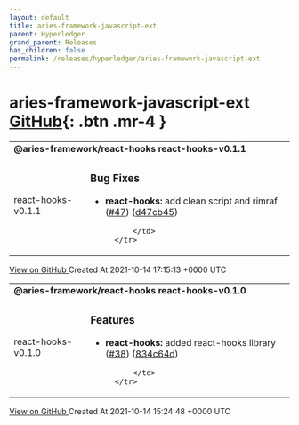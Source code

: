 ```yaml
---
layout: default
title: aries-framework-javascript-ext
parent: Hyperledger
grand_parent: Releases
has_children: false
permalink: /releases/hyperledger/aries-framework-javascript-ext
---
```


# aries-framework-javascript-ext <span class="fs-3 right-align">[GitHub](https://github.com/hyperledger/aries-framework-javascript-ext){: .btn .mr-4 }</span>


<div>
    <table>
        <tr>
            <td colspan="2">
                <b>
                    @aries-framework/react-hooks react-hooks-v0.1.1
                </b>
            </td>
        </tr>
        <tr>
            <td>
                <span class="chip">
                    react-hooks-v0.1.1
                </span>
            </td>
            <td>
                

### Bug Fixes

* **react-hooks:** add clean script and rimraf ([#47](https://www.github.com/hyperledger/aries-framework-javascript-ext/issues/47)) ([d47cb45](https://www.github.com/hyperledger/aries-framework-javascript-ext/commit/d47cb45f220db5b04020494b2c438a05f8a55fb8))

            </td>
        </tr>
    </table>
    <a href="https://github.com/hyperledger/aries-framework-javascript-ext/releases/tag/react-hooks-v0.1.1" class=".btn">
        View on GitHub
    </a>
    <span class="right-align">
        Created At 2021-10-14 17:15:13 +0000 UTC
    </span>
</div>

<div>
    <table>
        <tr>
            <td colspan="2">
                <b>
                    @aries-framework/react-hooks react-hooks-v0.1.0
                </b>
            </td>
        </tr>
        <tr>
            <td>
                <span class="chip">
                    react-hooks-v0.1.0
                </span>
            </td>
            <td>
                

### Features

* **react-hooks:** added react-hooks library ([#38](https://www.github.com/hyperledger/aries-framework-javascript-ext/issues/38)) ([834c64d](https://www.github.com/hyperledger/aries-framework-javascript-ext/commit/834c64d4c4c928436920145bc52014c947ecaac8))

            </td>
        </tr>
    </table>
    <a href="https://github.com/hyperledger/aries-framework-javascript-ext/releases/tag/react-hooks-v0.1.0" class=".btn">
        View on GitHub
    </a>
    <span class="right-align">
        Created At 2021-10-14 15:24:48 +0000 UTC
    </span>
</div>

